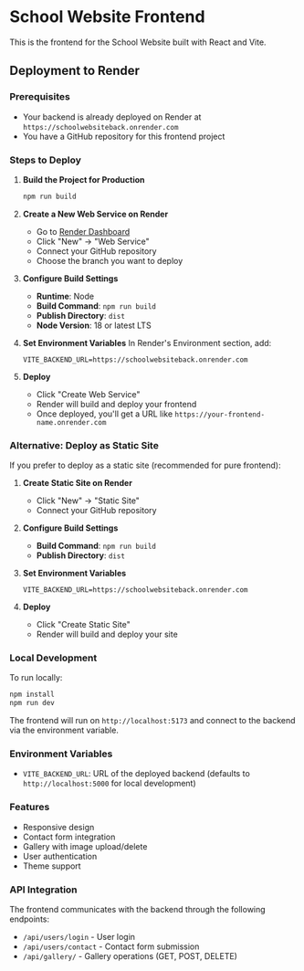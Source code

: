 # School Website Frontend

This is the frontend for the School Website built with React and Vite.

## Deployment to Render

### Prerequisites
- Your backend is already deployed on Render at `https://schoolwebsiteback.onrender.com`
- You have a GitHub repository for this frontend project

### Steps to Deploy

1. **Build the Project for Production**
   ```bash
   npm run build
   ```

2. **Create a New Web Service on Render**
   - Go to [Render Dashboard](https://dashboard.render.com)
   - Click "New" → "Web Service"
   - Connect your GitHub repository
   - Choose the branch you want to deploy

3. **Configure Build Settings**
   - **Runtime**: Node
   - **Build Command**: `npm run build`
   - **Publish Directory**: `dist`
   - **Node Version**: 18 or latest LTS

4. **Set Environment Variables**
   In Render's Environment section, add:
   ```
   VITE_BACKEND_URL=https://schoolwebsiteback.onrender.com
   ```

5. **Deploy**
   - Click "Create Web Service"
   - Render will build and deploy your frontend
   - Once deployed, you'll get a URL like `https://your-frontend-name.onrender.com`

### Alternative: Deploy as Static Site

If you prefer to deploy as a static site (recommended for pure frontend):

1. **Create Static Site on Render**
   - Click "New" → "Static Site"
   - Connect your GitHub repository

2. **Configure Build Settings**
   - **Build Command**: `npm run build`
   - **Publish Directory**: `dist`

3. **Set Environment Variables**
   ```
   VITE_BACKEND_URL=https://schoolwebsiteback.onrender.com
   ```

4. **Deploy**
   - Click "Create Static Site"
   - Render will build and deploy your site

### Local Development

To run locally:
```bash
npm install
npm run dev
```

The frontend will run on `http://localhost:5173` and connect to the backend via the environment variable.

### Environment Variables

- `VITE_BACKEND_URL`: URL of the deployed backend (defaults to `http://localhost:5000` for local development)

### Features

- Responsive design
- Contact form integration
- Gallery with image upload/delete
- User authentication
- Theme support

### API Integration

The frontend communicates with the backend through the following endpoints:
- `/api/users/login` - User login
- `/api/users/contact` - Contact form submission
- `/api/gallery/` - Gallery operations (GET, POST, DELETE)
